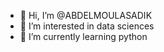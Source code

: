 - 👋 Hi, I’m @ABDELMOULASADIK
- 👀 I’m interested in data sciences
- 🌱 I’m currently learning python


<!---
ABDELMOULASADIK/ABDELMOULASADIK is a ✨ special ✨ repository because its `README.md` (this file) appears on your GitHub profile.
You can click the Preview link to take a look at your changes.
--->
